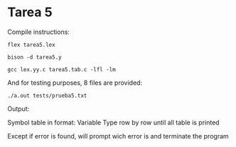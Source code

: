 # Tarea 5

Compile instructions:

`flex tarea5.lex`

`bison -d tarea5.y`

`gcc lex.yy.c tarea5.tab.c -lfl -lm`

And for testing purposes, 8 files are provided:

`./a.out tests/prueba5.txt`

Output:

Symbol table in format:
Variable Type
row by row until all table is printed

Except if error is found, will prompt wich error is and terminate the program
